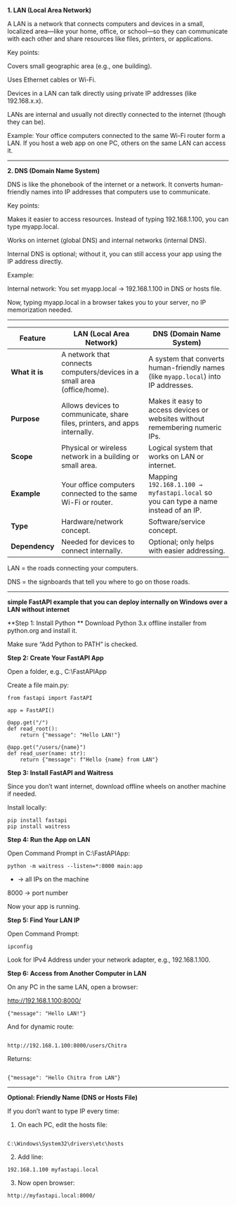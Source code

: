 **1. LAN (Local Area Network)**

A LAN is a network that connects computers and devices in a small, localized area—like your home, office, or school—so they can communicate with each other and share resources like files, printers, or applications.

Key points:

Covers small geographic area (e.g., one building).

Uses Ethernet cables or Wi-Fi.

Devices in a LAN can talk directly using private IP addresses (like 192.168.x.x).

LANs are internal and usually not directly connected to the internet (though they can be).

Example:
Your office computers connected to the same Wi-Fi router form a LAN. If you host a web app on one PC, others on the same LAN can access it.

---

**2. DNS (Domain Name System)**

DNS is like the phonebook of the internet or a network. It converts human-friendly names into IP addresses that computers use to communicate.

Key points:

Makes it easier to access resources. Instead of typing 192.168.1.100, you can type myapp.local.

Works on internet (global DNS) and internal networks (internal DNS).

Internal DNS is optional; without it, you can still access your app using the IP address directly.

Example:

Internal network: You set myapp.local → 192.168.1.100 in DNS or hosts file.

Now, typing myapp.local in a browser takes you to your server, no IP memorization needed.

---

| Feature        | LAN (Local Area Network)                                                   | DNS (Domain Name System)                                                            |
| -------------- | -------------------------------------------------------------------------- | ----------------------------------------------------------------------------------- |
| **What it is** | A network that connects computers/devices in a small area (office/home).   | A system that converts human-friendly names (like `myapp.local`) into IP addresses. |
| **Purpose**    | Allows devices to communicate, share files, printers, and apps internally. | Makes it easy to access devices or websites without remembering numeric IPs.        |
| **Scope**      | Physical or wireless network in a building or small area.                  | Logical system that works on LAN or internet.                                       |
| **Example**    | Your office computers connected to the same Wi-Fi or router.               | Mapping `192.168.1.100 → myfastapi.local` so you can type a name instead of an IP.  |
| **Type**       | Hardware/network concept.                                                  | Software/service concept.                                                           |
| **Dependency** | Needed for devices to connect internally.                                  | Optional; only helps with easier addressing.                                        |


LAN = the roads connecting your computers.

DNS = the signboards that tell you where to go on those roads.

---

**simple FastAPI example that you can deploy internally on Windows over a LAN without internet**

**Step 1: Install Python
**
Download Python 3.x offline installer from python.org
 and install it.

Make sure “Add Python to PATH” is checked.

**Step 2: Create Your FastAPI App**

Open a folder, e.g., C:\FastAPIApp

Create a file main.py:

```text
from fastapi import FastAPI

app = FastAPI()

@app.get("/")
def read_root():
    return {"message": "Hello LAN!"}

@app.get("/users/{name}")
def read_user(name: str):
    return {"message": f"Hello {name} from LAN"}
```

**Step 3: Install FastAPI and Waitress**

Since you don’t want internet, download offline wheels on another machine if needed.

Install locally:
```text
pip install fastapi
pip install waitress
```

**Step 4: Run the App on LAN**

Open Command Prompt in C:\FastAPIApp:

```text
python -m waitress --listen=*:8000 main:app
```

* → all IPs on the machine

8000 → port number

Now your app is running.

**Step 5: Find Your LAN IP**

Open Command Prompt:

```text
ipconfig
```

Look for IPv4 Address under your network adapter, e.g., 192.168.1.100.

**Step 6: Access from Another Computer in LAN**

On any PC in the same LAN, open a browser:

http://192.168.1.100:8000/

```text
{"message": "Hello LAN!"}
```

And for dynamic route:

```text

http://192.168.1.100:8000/users/Chitra

```

Returns:
```text

{"message": "Hello Chitra from LAN"}
```

---

**Optional: Friendly Name (DNS or Hosts File)**

If you don’t want to type IP every time:

1. On each PC, edit the hosts file:

```text

C:\Windows\System32\drivers\etc\hosts
```

2. Add line:

```text
192.168.1.100 myfastapi.local
```

3. Now open browser:
```text
http://myfastapi.local:8000/
```
